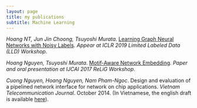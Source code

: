 ```yaml
---
layout: page
title: my publications
subtitle: Machine Learning
---
```


<i class="fa fa-file-text"></i> *Hoang NT, Jun Jin Choong, Tsuyoshi Murata*. [Learning Graph Neural Networks with Noisy Labels](https://openreview.net/forum?id=r1xOmNmxuN). _Appear at ICLR 2019 Limited Labeled Data (LLD) Workshop_.

<i class="fa fa-file-text"></i> *Hoang Nguyen, Tsuyoshi Murata*. [Motif-Aware Network Embedding]({{site.url}}/assets/docs/motif-aware-graph-final.pdf). _Paper and oral presentation at IJCAI 2017 ReLiG Workshop_.

<i class="fa fa-file-text"></i> *Cuong Nguyen, Hoang Nguyen, Nam Pham-Ngoc*. Design and evaluation of a pipelined network interface for network on chip applications. _Vietnam Telecommunication Journal_. October 2014. (In Vietnamese, the english draft is available [here](https://www.dropbox.com/s/qzftx8ee98ibkiu/atc14_en.pdf?dl=0)).
